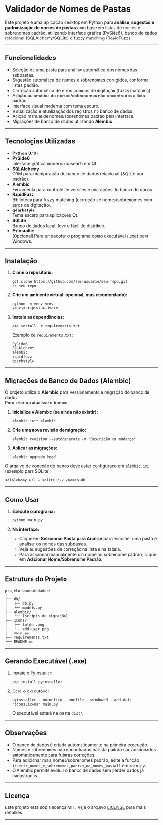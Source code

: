 # Validador de Nomes de Pastas

Este projeto é uma aplicação desktop em Python para **análise, sugestão e padronização de nomes de pastas** com base em listas de nomes e sobrenomes padrão, utilizando interface gráfica (PySide6), banco de dados relacional (SQLAlchemy/SQLite) e fuzzy matching (RapidFuzz).

---

## Funcionalidades

- Seleção de uma pasta para análise automática dos nomes das subpastas.
- Sugestão automática de nomes e sobrenomes corrigidos, conforme listas padrão.
- Correção automática de erros comuns de digitação (fuzzy matching).
- Adição automática de nomes/sobrenomes não encontrados à lista padrão.
- Interface visual moderna com tema escuro.
- Visualização e atualização dos registros no banco de dados.
- Adição manual de nomes/sobrenomes padrão pela interface.
- Migrações de banco de dados utilizando **Alembic**.

---

## Tecnologias Utilizadas

- **Python 3.10+**
- **PySide6**  
  Interface gráfica moderna baseada em Qt.
- **SQLAlchemy**  
  ORM para manipulação do banco de dados relacional (SQLite por padrão).
- **Alembic**  
  Ferramenta para controle de versões e migrações do banco de dados.
- **RapidFuzz**  
  Biblioteca para fuzzy matching (correção de nomes/sobrenomes com erros de digitação).
- **qdarkstyle**  
  Tema escuro para aplicações Qt.
- **SQLite**  
  Banco de dados local, leve e fácil de distribuir.
- **PyInstaller**  
  (Opcional) Para empacotar o programa como executável (.exe) para Windows.

---

## Instalação

1. **Clone o repositório:**
   ```
   git clone https://github.com/seu-usuario/seu-repo.git
   cd seu-repo
   ```

2. **Crie um ambiente virtual (opcional, mas recomendado):**
   ```
   python -m venv venv
   venv\Scripts\activate
   ```

3. **Instale as dependências:**
   ```
   pip install -r requirements.txt
   ```

   Exemplo de `requirements.txt`:
   ```
   PySide6
   SQLAlchemy
   alembic
   rapidfuzz
   qdarkstyle
   ```

---

## Migrações de Banco de Dados (Alembic)

O projeto utiliza o **Alembic** para versionamento e migração do banco de dados.  
Para criar ou atualizar o banco:

1. **Inicialize o Alembic (se ainda não existir):**
   ```
   alembic init alembic
   ```

2. **Crie uma nova revisão de migração:**
   ```
   alembic revision --autogenerate -m "Descrição da mudança"
   ```

3. **Aplicar as migrações:**
   ```
   alembic upgrade head
   ```

O arquivo de conexão do banco deve estar configurado em `alembic.ini` (exemplo para SQLite):
```
sqlalchemy.url = sqlite:///./nomes.db
```

---

## Como Usar

1. **Execute o programa:**
   ```
   python main.py
   ```

2. **Na interface:**
   - Clique em **Selecionar Pasta para Análise** para escolher uma pasta e analisar os nomes das subpastas.
   - Veja as sugestões de correção na lista e na tabela.
   - Para adicionar manualmente um nome ou sobrenome padrão, clique em **Adicionar Nome/Sobrenome Padrão**.

---

## Estrutura do Projeto

```
projeto-bancodedados/
│
├── db/
│   ├── db.py
│   └── models.py
├── alembic/
│   └── (scripts de migração)
├── icons/
│   ├── folder.png
│   └── add-user.png
├── main.py
├── requirements.txt
└── README.md
```

---

## Gerando Executável (.exe)

1. Instale o PyInstaller:
   ```
   pip install pyinstaller
   ```
2. Gere o executável:
   ```
   pyinstaller --noconfirm --onefile --windowed --add-data "icons;icons" main.py
   ```
   O executável estará na pasta `dist/`.

---

## Observações

- O banco de dados é criado automaticamente na primeira execução.
- Nomes e sobrenomes não encontrados na lista padrão são adicionados automaticamente para futuras correções.
- Para adicionar mais nomes/sobrenomes padrão, edite a função `inserir_nomes_e_sobrenomes_padrao_na_nomes_pasta()` em `main.py`.
- O Alembic permite evoluir o banco de dados sem perder dados já cadastrados.

---

## Licença

Este projeto está sob a licença MIT. Veja o arquivo [LICENSE](LICENSE) para mais detalhes.

---

